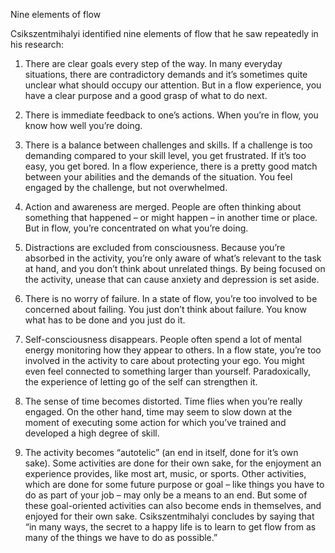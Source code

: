 Nine elements of flow

Csikszentmihalyi identified nine elements of flow that he saw repeatedly in his
research:

1. There are clear goals every step of the way. In many everyday situations,
   there are contradictory demands and it’s sometimes quite unclear what should
occupy our attention. But in a flow experience, you have a clear purpose and a
good grasp of what to do next.

2. There is immediate feedback to one’s actions. When you’re in flow, you know
   how well you’re doing.

3. There is a balance between challenges and skills. If a challenge is too
   demanding compared to your skill level, you get frustrated. If it’s too
easy, you get bored. In a flow experience, there is a pretty good match between
your abilities and the demands of the situation. You feel engaged by the
challenge, but not overwhelmed.

4. Action and awareness are merged. People are often thinking about something
   that happened – or might happen – in another time or place. But in flow,
you’re concentrated on what you’re doing.

5. Distractions are excluded from consciousness. Because you’re absorbed in the
   activity, you’re only aware of what’s relevant to the task at hand, and you
don’t think about unrelated things. By being focused on the activity, unease
that can cause anxiety and depression is set aside.

6. There is no worry of failure. In a state of flow, you’re too involved to be
   concerned about failing. You just don’t think about failure. You know what
has to be done and you just do it.

7. Self-consciousness disappears. People often spend a lot of mental energy
   monitoring how they appear to others. In a flow state, you’re too involved
in the activity to care about protecting your ego. You might even feel
connected to something larger than yourself. Paradoxically, the experience of
letting go of the self can strengthen it.

8. The sense of time becomes distorted. Time flies when you’re really engaged.
   On the other hand, time may seem to slow down at the moment of executing
some action for which you’ve trained and developed a high degree of skill.

9. The activity becomes “autotelic” (an end in itself, done for it’s own sake).
   Some activities are done for their own sake, for the enjoyment an experience
provides, like most art, music, or sports. Other activities, which are done for
some future purpose or goal – like things you have to do as part of your job –
may only be a means to an end. But some of these goal-oriented activities can
also become ends in themselves, and enjoyed for their own sake.
Csikszentmihalyi concludes by saying that “in many ways, the secret to a happy
life is to learn to get flow from as many of the things we have to do as
possible.”
